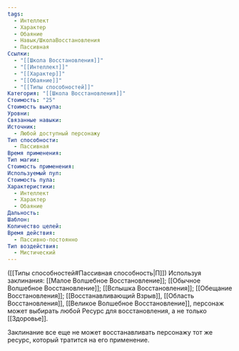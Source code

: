 ```yaml
---
tags:
  - Интеллект
  - Характер
  - Обаяние
  - Навык/ШколаВосстановления
  - Пассивная
Ссылки:
  - "[[Школа Восстановления]]"
  - "[[Интеллект]]"
  - "[[Характер]]"
  - "[[Обаяние]]"
  - "[[Типы способностей]]"
Категория: "[[Школа Восстановления]]"
Стоимость: "25"
Стоимость выкупа: 
Уровни: 
Связанные навыки: 
Источник:
  - Любой доступный персонажу
Тип способности:
  - Пассивная
Время применения: 
Тип магии: 
Стоимость применения: 
Используемый пул: 
Стоимость пула: 
Характеристики:
  - Интеллект
  - Характер
  - Обаяние
Дальность: 
Шаблон: 
Количество целей: 
Время действия:
  - Пассивно-постоянно
Тип воздействия:
  - Мистический
---
```

([[Типы способностей#Пассивная способность|П]]) Используя заклинания: [[Малое Волшебное Восстановление]]; [[Обычное Волшебное Восстановление]]; [[Вспышка Восстановления]]; [[Обещание Восстановления]]; [[Восстанавливающий Взрыв]], [[Область Восстановления]], [[Великое Волшебное Восстановление]], персонаж может выбирать любой Ресурс для восстановления, а не только [[Здоровье]].

Заклинание все еще не может восстанавливать персонажу тот же ресурс, который тратится на его применение. 